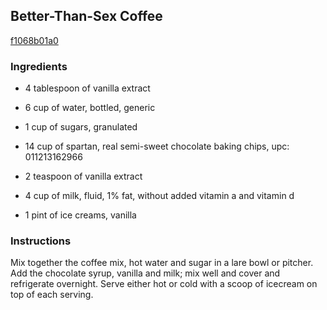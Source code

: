## Better-Than-Sex Coffee

[f1068b01a0](http://www.food.com/recipe/better-than-sex-coffee-450135)

### Ingredients

 - 4 tablespoon of vanilla extract

 - 6 cup of water, bottled, generic

 - 1 cup of sugars, granulated

 - 14 cup of spartan, real semi-sweet chocolate baking chips, upc: 011213162966

 - 2 teaspoon of vanilla extract

 - 4 cup of milk, fluid, 1% fat, without added vitamin a and vitamin d

 - 1 pint of ice creams, vanilla

### Instructions

Mix together the coffee mix, hot water and sugar in a lare bowl or pitcher. Add the chocolate syrup, vanilla and milk; mix well and cover and refrigerate overnight. Serve either hot or cold with a scoop of icecream on top of each serving.
